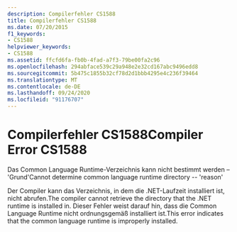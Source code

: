```yaml
---
description: Compilerfehler CS1588
title: Compilerfehler CS1588
ms.date: 07/20/2015
f1_keywords:
- CS1588
helpviewer_keywords:
- CS1588
ms.assetid: ffcfd6fa-fb0b-4fad-a7f3-79be00fa2c96
ms.openlocfilehash: 294abface539c29a948e2e32cd167abc9496edd8
ms.sourcegitcommit: 5b475c1855b32cf78d2d1bbb4295e4c236f39464
ms.translationtype: MT
ms.contentlocale: de-DE
ms.lasthandoff: 09/24/2020
ms.locfileid: "91176707"
---
```

# <a name="compiler-error-cs1588"></a><span data-ttu-id="b4402-103">Compilerfehler CS1588</span><span class="sxs-lookup"><span data-stu-id="b4402-103">Compiler Error CS1588</span></span>

<span data-ttu-id="b4402-104">Das Common Language Runtime-Verzeichnis kann nicht bestimmt werden – 'Grund'</span><span class="sxs-lookup"><span data-stu-id="b4402-104">Cannot determine common language runtime directory -- 'reason'</span></span>  
  
 <span data-ttu-id="b4402-105">Der Compiler kann das Verzeichnis, in dem die .NET-Laufzeit installiert ist, nicht abrufen.</span><span class="sxs-lookup"><span data-stu-id="b4402-105">The compiler cannot retrieve the directory that the .NET runtime is installed in.</span></span> <span data-ttu-id="b4402-106">Dieser Fehler weist darauf hin, dass die Common Language Runtime nicht ordnungsgemäß installiert ist.</span><span class="sxs-lookup"><span data-stu-id="b4402-106">This error indicates that the common language runtime is improperly installed.</span></span>
